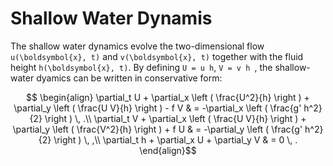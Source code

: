 # Shallow Water Dynamis

The shallow water dynamics evolve the two-dimensional flow ``u(\boldsymbol{x}, t)`` and ``v(\boldsymbol{x}, t)`` together with the fluid height ``h(\boldsymbol{x}, t)``. By defining 
``U = u h``, ``V = v h ``, the shallow-water dyamics can be written in conservative form:

```math
  \begin{align}
    \partial_t U + \partial_x \left ( \frac{U^2}{h}  \right ) + \partial_y \left ( \frac{U V}{h}  \right ) - f V & = -\partial_x \left ( \frac{g' h^2}{2} \right ) \, .\\
    \partial_t V + \partial_x \left ( \frac{U V}{h}  \right ) + \partial_y \left ( \frac{V^2}{h}  \right ) + f U & = -\partial_y \left ( \frac{g' h^2}{2} \right ) \, ,\\
    \partial_t h + \partial_x U + \partial_y V & = 0 \, .
  \end{align}
```